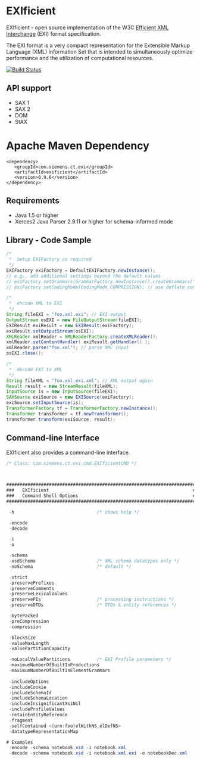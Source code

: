 # EXIficient

EXIficient - open source implementation of the W3C [Efficient XML Interchange](http://www.w3.org/TR/exi/) (EXI) format specification.

The EXI format is a very compact representation for the Extensible Markup Language (XML) Information Set that is intended to simultaneously optimize performance and the utilization of computational resources.

[![Build Status](https://travis-ci.org/EXIficient/exificient.svg?branch=master)](https://travis-ci.org/EXIficient/exificient)

## API support

* SAX 1
* SAX 2 
* DOM
* StAX

# Apache Maven Dependency

```
<dependency>
   <groupId>com.siemens.ct.exi</groupId>
   <artifactId>exificient</artifactId>
   <version>0.9.6</version>
</dependency>
```

## Requirements

* Java 1.5 or higher
* Xerces2 Java Parser 2.9.11 or higher for schema-informed mode


## Library - Code Sample

```java
/*
 *  Setup EXIFactory as required
 */
EXIFactory exiFactory = DefaultEXIFactory.newInstance();
// e.g., add additional settings beyond the default values
// exiFactory.setGrammars(GrammarFactory.newInstance().createGrammars("foo.xsd")); // use XML schema
// exiFactory.setCodingMode(CodingMode.COMPRESSION); // use deflate compression for larger XML files

/*
 *  encode XML to EXI
 */
String fileEXI = "foo.xml.exi"; // EXI output
OutputStream osEXI = new FileOutputStream(fileEXI);
EXIResult exiResult = new EXIResult(exiFactory);
exiResult.setOutputStream(osEXI);
XMLReader xmlReader = XMLReaderFactory.createXMLReader();
xmlReader.setContentHandler( exiResult.getHandler() );
xmlReader.parse("foo.xml"); // parse XML input
osEXI.close();

/*
 *  decode EXI to XML
 */
String fileXML = "foo.xml.exi.xml"; // XML output again
Result result = new StreamResult(fileXML);
InputSource is = new InputSource(fileEXI);
SAXSource exiSource = new EXISource(exiFactory);
exiSource.setInputSource(is);
TransformerFactory tf = TransformerFactory.newInstance();
Transformer transformer = tf.newTransformer();
transformer.transform(exiSource, result);
```

## Command-line Interface

EXIficient also provides a command-line interface.

```java
/* Class: com.siemens.ct.exi.cmd.EXIficientCMD */

      

######################################################################### 
###   EXIficient                                                      ### 
###   Command-Shell Options                                           ### 
######################################################################### 

 -h                               /* shows help */ 

 -encode 
 -decode 

 -i  
 -o  

 -schema  
 -xsdSchema                       /* XML schema datatypes only */ 
 -noSchema                        /* default */ 

 -strict 
 -preservePrefixes 
 -preserveComments 
 -preserveLexicalValues 
 -preservePIs                     /* processing instructions */ 
 -preserveDTDs                    /* DTDs & entity references */ 

 -bytePacked 
 -preCompression 
 -compression 

 -blockSize  
 -valueMaxLength  
 -valuePartitionCapacity  

 -noLocalValuePartitions          /* EXI Profile parameters */ 
 -maximumNumberOfBuiltInProductions  
 -maximumNumberOfBuiltInElementGrammars  
 
 -includeOptions 
 -includeCookie 
 -includeSchemaId 
 -includeSchemaLocation 
 -includeInsignificantXsiNil 
 -includeProfileValues 
 -retainEntityReference
 -fragment 
 -selfContained <{urn:foo}elWithNS,elDefNS>
 -datatypeRepresentationMap  

# Examples
 -encode -schema notebook.xsd -i notebook.xml
 -decode -schema notebook.xsd -i notebook.xml.exi -o notebookDec.xml
```

